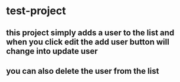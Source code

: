 # test-project
## this project simply adds a user to the list and when you click edit the add user button will change into update user 
## you can also delete the user from the list

